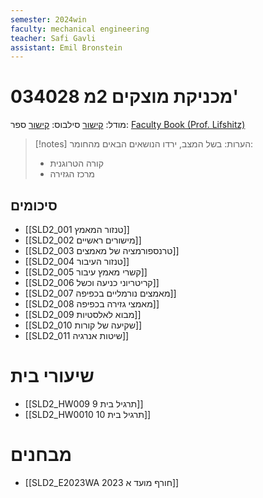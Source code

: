 ```yaml
---
semester: 2024win
faculty: mechanical engineering
teacher: Safi Gavli
assistant: Emil Bronstein
---
```


# 034028 מכניקת מוצקים 2מ'
מודל: [קישור](https://moodle2324.technion.ac.il/course/view.php?id=135)
סילבוס: [קישור](https://moodle2324.technion.ac.il/mod/forum/discuss.php?d=1765)
ספר: [Faculty Book (Prof. Lifshitz)](https://moodle2324.technion.ac.il/mod/resource/view.php?id=29290)

>[!notes] הערות: 
 >בשל המצב, ירדו הנושאים הבאים מהחומר:
 >- קורה הטרוגנית
 >- מרכז הגזירה
 
 
## סיכומים
- [[SLD2_001 טנזור המאמץ]]
- [[SLD2_002 מישורים ראשיים]]
- [[SLD2_003 טרנספורמציה של מאמצים]]
- [[SLD2_004 טנזור העיבור]]
- [[SLD2_005 קשרי מאמץ עיבור]]
- [[SLD2_006 קריטריוני כניעה וכשל]]
- [[SLD2_007 מאמצים נורמליים בכפיפה]]
- [[SLD2_008 מאמצי גזירה בכפיפה]]
- [[SLD2_009 מבוא לאלסטיות]]
- [[SLD2_010 שקיעה של קורות]]
- [[SLD2_011 שיטות אנרגיה]]

# שיעורי בית
- [[SLD2_HW009 תרגיל בית 9]]
- [[SLD2_HW0010 תרגיל בית 10]]

# מבחנים
- [[SLD2_E2023WA 2023 חורף מועד א]]